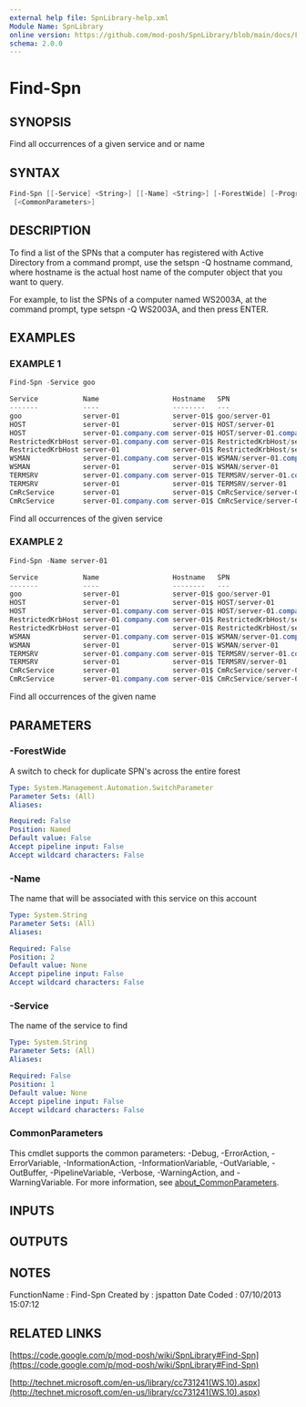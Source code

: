 ```yaml
---
external help file: SpnLibrary-help.xml
Module Name: SpnLibrary
online version: https://github.com/mod-posh/SpnLibrary/blob/main/docs/Find-Spn.md#find-spn
schema: 2.0.0
---
```


# Find-Spn

## SYNOPSIS

Find all occurrences of a given service and or name

## SYNTAX

```powershell
Find-Spn [[-Service] <String>] [[-Name] <String>] [-ForestWide] [-ProgressAction <ActionPreference>]
 [<CommonParameters>]
```

## DESCRIPTION

To find a list of the SPNs that a computer has registered with
Active Directory from a command prompt, use the setspn -Q hostname
command, where hostname is the actual host name of the computer
object that you want to query.

For example, to list the SPNs of a computer named WS2003A, at the
command prompt, type setspn -Q WS2003A, and then press ENTER.

## EXAMPLES

### EXAMPLE 1

```powershell
Find-Spn -Service goo

Service           Name                  Hostname   SPN
-------           ----                  --------   ---
goo               server-01             server-01$ goo/server-01
HOST              server-01             server-01$ HOST/server-01
HOST              server-01.company.com server-01$ HOST/server-01.company.com
RestrictedKrbHost server-01.company.com server-01$ RestrictedKrbHost/server-01.company.com
RestrictedKrbHost server-01             server-01$ RestrictedKrbHost/server-01
WSMAN             server-01.company.com server-01$ WSMAN/server-01.company.com
WSMAN             server-01             server-01$ WSMAN/server-01
TERMSRV           server-01.company.com server-01$ TERMSRV/server-01.company.com
TERMSRV           server-01             server-01$ TERMSRV/server-01
CmRcService       server-01             server-01$ CmRcService/server-01
CmRcService       server-01.company.com server-01$ CmRcService/server-01.company.com
```

Find all occurrences of the given service

### EXAMPLE 2

```powershell
Find-Spn -Name server-01

Service           Name                  Hostname   SPN
-------           ----                  --------   ---
goo               server-01             server-01$ goo/server-01
HOST              server-01             server-01$ HOST/server-01
HOST              server-01.company.com server-01$ HOST/server-01.company.com
RestrictedKrbHost server-01.company.com server-01$ RestrictedKrbHost/server-01.company.com
RestrictedKrbHost server-01             server-01$ RestrictedKrbHost/server-01
WSMAN             server-01.company.com server-01$ WSMAN/server-01.company.com
WSMAN             server-01             server-01$ WSMAN/server-01
TERMSRV           server-01.company.com server-01$ TERMSRV/server-01.company.com
TERMSRV           server-01             server-01$ TERMSRV/server-01
CmRcService       server-01             server-01$ CmRcService/server-01
CmRcService       server-01.company.com server-01$ CmRcService/server-01.company.com
```

Find all occurrences of the given name

## PARAMETERS

### -ForestWide

A switch to check for duplicate SPN's across the entire forest

```yaml
Type: System.Management.Automation.SwitchParameter
Parameter Sets: (All)
Aliases:

Required: False
Position: Named
Default value: False
Accept pipeline input: False
Accept wildcard characters: False
```

### -Name

The name that will be associated with this service on this account

```yaml
Type: System.String
Parameter Sets: (All)
Aliases:

Required: False
Position: 2
Default value: None
Accept pipeline input: False
Accept wildcard characters: False
```

### -Service

The name of the service to find

```yaml
Type: System.String
Parameter Sets: (All)
Aliases:

Required: False
Position: 1
Default value: None
Accept pipeline input: False
Accept wildcard characters: False
```

### CommonParameters

This cmdlet supports the common parameters: -Debug, -ErrorAction, -ErrorVariable, -InformationAction, -InformationVariable, -OutVariable, -OutBuffer, -PipelineVariable, -Verbose, -WarningAction, and -WarningVariable. For more information, see [about_CommonParameters](http://go.microsoft.com/fwlink/?LinkID=113216).

## INPUTS

## OUTPUTS

## NOTES

FunctionName : Find-Spn
Created by   : jspatton
Date Coded   : 07/10/2013 15:07:12

## RELATED LINKS

[https://code.google.com/p/mod-posh/wiki/SpnLibrary#Find-Spn](https://code.google.com/p/mod-posh/wiki/SpnLibrary#Find-Spn)

[http://technet.microsoft.com/en-us/library/cc731241(WS.10).aspx](http://technet.microsoft.com/en-us/library/cc731241(WS.10).aspx)
